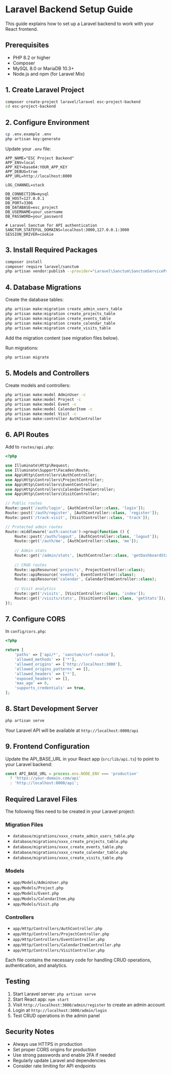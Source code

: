 # Laravel Backend Setup Guide

This guide explains how to set up a Laravel backend to work with your React frontend.

## Prerequisites

- PHP 8.2 or higher
- Composer
- MySQL 8.0 or MariaDB 10.3+
- Node.js and npm (for Laravel Mix)

## 1. Create Laravel Project

```bash
composer create-project laravel/laravel esc-project-backend
cd esc-project-backend
```

## 2. Configure Environment

```bash
cp .env.example .env
php artisan key:generate
```

Update your `.env` file:

```env
APP_NAME="ESC Project Backend"
APP_ENV=local
APP_KEY=base64:YOUR_APP_KEY
APP_DEBUG=true
APP_URL=http://localhost:8000

LOG_CHANNEL=stack

DB_CONNECTION=mysql
DB_HOST=127.0.0.1
DB_PORT=3306
DB_DATABASE=esc_project
DB_USERNAME=your_username
DB_PASSWORD=your_password

# Laravel Sanctum for API authentication
SANCTUM_STATEFUL_DOMAINS=localhost:3000,127.0.0.1:3000
SESSION_DRIVER=cookie
```

## 3. Install Required Packages

```bash
composer install
composer require laravel/sanctum
php artisan vendor:publish --provider="Laravel\Sanctum\SanctumServiceProvider"
```

## 4. Database Migrations

Create the database tables:

```bash
php artisan make:migration create_admin_users_table
php artisan make:migration create_projects_table  
php artisan make:migration create_events_table
php artisan make:migration create_calendar_table
php artisan make:migration create_visits_table
```

Add the migration content (see migration files below).

Run migrations:
```bash
php artisan migrate
```

## 5. Models and Controllers

Create models and controllers:
```bash
php artisan make:model AdminUser -c
php artisan make:model Project -c
php artisan make:model Event -c
php artisan make:model CalendarItem -c
php artisan make:model Visit -c
php artisan make:controller AuthController
```

## 6. API Routes

Add to `routes/api.php`:

```php
<?php

use Illuminate\Http\Request;
use Illuminate\Support\Facades\Route;
use App\Http\Controllers\AuthController;
use App\Http\Controllers\ProjectController;
use App\Http\Controllers\EventController;
use App\Http\Controllers\CalendarItemController;
use App\Http\Controllers\VisitController;

// Public routes
Route::post('/auth/login', [AuthController::class, 'login']);
Route::post('/auth/register', [AuthController::class, 'register']);
Route::post('/track-visit', [VisitController::class, 'track']);

// Protected admin routes
Route::middleware('auth:sanctum')->group(function () {
    Route::post('/auth/logout', [AuthController::class, 'logout']);
    Route::get('/auth/me', [AuthController::class, 'me']);
    
    // Admin stats
    Route::get('/admin/stats', [AuthController::class, 'getDashboardStats']);
    
    // CRUD routes
    Route::apiResource('projects', ProjectController::class);
    Route::apiResource('events', EventController::class);
    Route::apiResource('calendar', CalendarItemController::class);
    
    // Visit analytics
    Route::get('/visits', [VisitController::class, 'index']);
    Route::get('/visits/stats', [VisitController::class, 'getStats']);
});
```

## 7. Configure CORS

In `config/cors.php`:

```php
<?php

return [
    'paths' => ['api/*', 'sanctum/csrf-cookie'],
    'allowed_methods' => ['*'],
    'allowed_origins' => ['http://localhost:3000'],
    'allowed_origins_patterns' => [],
    'allowed_headers' => ['*'],
    'exposed_headers' => [],
    'max_age' => 0,
    'supports_credentials' => true,
];
```

## 8. Start Development Server

```bash
php artisan serve
```

Your Laravel API will be available at `http://localhost:8000/api`

## 9. Frontend Configuration

Update the API_BASE_URL in your React app (`src/lib/api.ts`) to point to your Laravel backend:

```typescript
const API_BASE_URL = process.env.NODE_ENV === 'production' 
  ? 'https://your-domain.com/api' 
  : 'http://localhost:8000/api';
```

## Required Laravel Files

The following files need to be created in your Laravel project:

### Migration Files
- `database/migrations/xxxx_create_admin_users_table.php`
- `database/migrations/xxxx_create_projects_table.php`
- `database/migrations/xxxx_create_events_table.php`
- `database/migrations/xxxx_create_calendar_table.php`
- `database/migrations/xxxx_create_visits_table.php`

### Models
- `app/Models/AdminUser.php`
- `app/Models/Project.php`
- `app/Models/Event.php`
- `app/Models/CalendarItem.php`
- `app/Models/Visit.php`

### Controllers
- `app/Http/Controllers/AuthController.php`
- `app/Http/Controllers/ProjectController.php`
- `app/Http/Controllers/EventController.php`
- `app/Http/Controllers/CalendarItemController.php`
- `app/Http/Controllers/VisitController.php`

Each file contains the necessary code for handling CRUD operations, authentication, and analytics.

## Testing

1. Start Laravel server: `php artisan serve`
2. Start React app: `npm start`
3. Visit `http://localhost:3000/admin/register` to create an admin account
4. Login at `http://localhost:3000/admin/login`
5. Test CRUD operations in the admin panel

## Security Notes

- Always use HTTPS in production
- Set proper CORS origins for production
- Use strong passwords and enable 2FA if needed
- Regularly update Laravel and dependencies
- Consider rate limiting for API endpoints